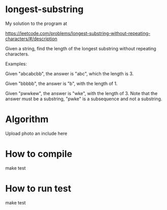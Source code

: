 
# longest-substring

My solution to the program at

https://leetcode.com/problems/longest-substring-without-repeating-characters/#/description

Given a string, find the length of the longest substring without repeating characters.

Examples:

Given "abcabcbb", the answer is "abc", which the length is 3.

Given "bbbbb", the answer is "b", with the length of 1.

Given "pwwkew", the answer is "wke", with the length of 3. Note that the answer must be a substring, "pwke" is a subsequence and not a substring.

# Algorithm
Upload photo an include here

# How to compile
make test

# How to run test
make test

